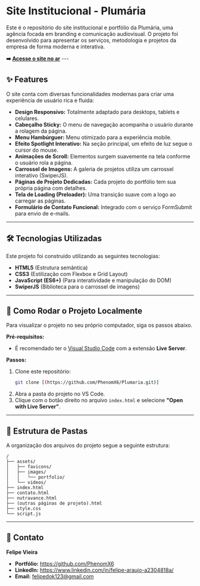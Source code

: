 # Site Institucional - Plumária

Este é o repositório do site institucional e portfólio da Plumária, uma agência focada em branding e comunicação audiovisual. O projeto foi desenvolvido para apresentar os serviços, metodologia e projetos da empresa de forma moderna e interativa.

**➡️ [Acesse o site no ar](https://www.plumaria.com.br)** ---



## ✨ Features

O site conta com diversas funcionalidades modernas para criar uma experiência de usuário rica e fluida:

-   **Design Responsivo:** Totalmente adaptado para desktops, tablets e celulares.
-   **Cabeçalho Sticky:** O menu de navegação acompanha o usuário durante a rolagem da página.
-   **Menu Hambúrguer:** Menu otimizado para a experiência mobile.
-   **Efeito Spotlight Interativo:** Na seção principal, um efeito de luz segue o cursor do mouse.
-   **Animações de Scroll:** Elementos surgem suavemente na tela conforme o usuário rola a página.
-   **Carrossel de Imagens:** A galeria de projetos utiliza um carrossel interativo (SwiperJS).
-   **Páginas de Projeto Dedicadas:** Cada projeto do portfólio tem sua própria página com detalhes.
-   **Tela de Loading (Preloader):** Uma transição suave com a logo ao carregar as páginas.
-   **Formulário de Contato Funcional:** Integrado com o serviço FormSubmit para envio de e-mails.

---

## 🛠️ Tecnologias Utilizadas

Este projeto foi construído utilizando as seguintes tecnologias:

-   **HTML5** (Estrutura semântica)
-   **CSS3** (Estilização com Flexbox e Grid Layout)
-   **JavaScript (ES6+)** (Para interatividade e manipulação do DOM)
-   **SwiperJS** (Biblioteca para o carrossel de imagens)

---

## 🚀 Como Rodar o Projeto Localmente

Para visualizar o projeto no seu próprio computador, siga os passos abaixo.

**Pré-requisitos:**
* É recomendado ter o [Visual Studio Code](https://code.visualstudio.com/) com a extensão **Live Server**.

**Passos:**

1.  Clone este repositório:
    ```bash
    git clone [(https://github.com/PhenomX6/Plumaria.git)]
    ```
2.  Abra a pasta do projeto no VS Code.
3.  Clique com o botão direito no arquivo `index.html` e selecione **"Open with Live Server"**.

---

## 📁 Estrutura de Pastas

A organização dos arquivos do projeto segue a seguinte estrutura:

```
/
├── assets/
│   ├── favicons/
│   ├── images/
│   │   └── portfolio/
│   └── videos/
├── index.html
├── contato.html
├── nutravance.html
├── (outras páginas de projeto).html
├── style.css
└── script.js
```

---

## 👤 Contato

**Felipe Vieira**

-   **Portfólio:** https://github.com/PhenomX6
-   **LinkedIn:** https://www.linkedin.com/in/felipe-araujo-a2304818a/
-   **Email:** felipedok123@gmail.com
